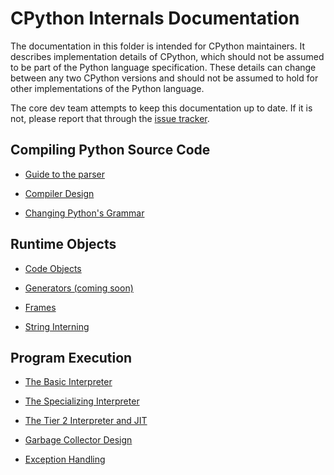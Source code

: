 # CPython Internals Documentation

The documentation in this folder is intended for CPython maintainers.
It describes implementation details of CPython, which should not be
assumed to be part of the Python language specification. These details
can change between any two CPython versions and should not be assumed
to hold for other implementations of the Python language.

The core dev team attempts to keep this documentation up to date. If
it is not, please report that through the
[issue tracker](https://github.com/python/cpython/issues).


Compiling Python Source Code
---

- [Guide to the parser](parser.md)

- [Compiler Design](compiler.md)

- [Changing Python's Grammar](changing_grammar.md)

Runtime Objects
---

- [Code Objects](code_objects.md)

- [Generators (coming soon)](generators.md)

- [Frames](frames.md)

- [String Interning](string_interning.md)

Program Execution
---

- [The Basic Interpreter](interpreter.md)

- [The Specializing Interpreter](adaptive.md)

- [The Tier 2 Interpreter and JIT](tier2.md)

- [Garbage Collector Design](garbage_collector.md)

- [Exception Handling](exception_handling.md)
